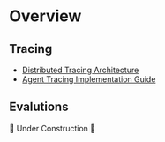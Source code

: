 # Overview

## Tracing

- [Distributed Tracing Architecture](distributed-tracing-info.md)
- [Agent Tracing Implementation Guide](tracing-implementation-guide.md)

## Evalutions

🚧 Under Construction 🚧